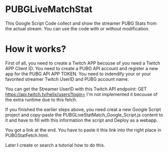 # PUBGLiveMatchStat

This Google Script Code collect and show the streamer PUBG Stats from the actual stream. You can use the code with or without modification.

# How it works?
First of all, you need to create a Twitch APP becouse of you need a Twitch APP Client ID. You need to create a PUBG API account and register a new app for the PUBG API APP TOKEN. You need to indendify your or your favorited streamer Twitch UserID and PUBG account name.

You can get the Streamer UserID with this Twitch API endpoint: GET https://api.twitch.tv/helix/users?login=<TWICH-USERNAME>
I'm not implemented it becouse of the extra runtime due to this fetch.

If you finished the earlier steps above, you need creat a new Google Script project and copy-paste the PUBGLiveStatMatch_Google_Script.js content to it and have to fill with this information the script and Deploy as a webapp. 

You got a link at the end. You have to paste it this link into the right place in PUBGStatFetch.html.

Later I create or search a tutorial how to do this. 



